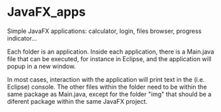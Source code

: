 # JavaFX_apps
Simple JavaFX applications: calculator, login, files browser, progress indicator...

Each folder is an application. Inside each application, there is a Main.java file that can be executed, 
for instance in Eclipse, and the application will popup in a new window. 

In most cases, interaction with the application will print text in the (i.e. Eclipse) console.
The other files within the folder need to be within the same package as Main.java, 
except for the folder "img" that should be a diferent package within the same JavaFX project.
